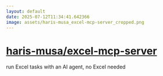 ```yaml
---
layout: default
date: 2025-07-12T11:34:41.642366
image: assets/haris-musa_excel-mcp-server_cropped.png
---
```


# [haris-musa/excel-mcp-server](https://github.com/haris-musa/excel-mcp-server)

run Excel tasks with an AI agent, no Excel needed
